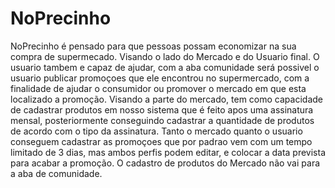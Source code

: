 # NoPrecinho
NoPrecinho é pensado para que pessoas possam economizar na sua compra de supermecado. Visando o lado do Mercado e do Usuario final. O usuario tambem e capaz de ajudar, com a aba comunidade
será possivel o usuario publicar promoçoes que ele encontrou no supermercado, com a finalidade de ajudar o consumidor ou promover o mercado em que esta localizado a promoção.
Visando a parte do mercado, tem como capacidade de cadastrar produtos em nosso sistema que é feito apos uma assinatura mensal, posteriormente conseguindo cadastrar a quantidade de produtos
de  acordo com o tipo da assinatura. Tanto o mercado quanto o usuario conseguem cadastrar as promoçoes que por padrao vem com um tempo limitado de 3 dias, mas ambos perfis podem editar,
e colocar a data prevista para acabar a promoção. 
O cadastro de produtos do Mercado não vai para a aba de comunidade.
